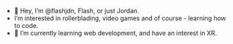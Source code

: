 - 👋 Hey, I’m @flashjdn, Flash, or just Jordan.
- I’m interested in rollerblading, video games and of course - learning how to code.
- 🌱 I’m currently learning web development, and have an interest in XR.


<!---
flashjdn/flashjdn is a ✨ special ✨ repository because its `README.md` (this file) appears on your GitHub profile.
You can click the Preview link to take a look at your changes.
--->
